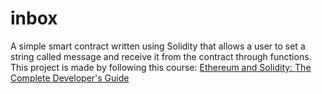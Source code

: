 # inbox
A simple smart contract written using Solidity that allows a user to set a string called message and receive it from the contract through functions.  
This project is made by following this course: [Ethereum and Solidity: The Complete Developer's Guide](https://www.udemy.com/course/ethereum-and-solidity-the-complete-developers-guide/)
